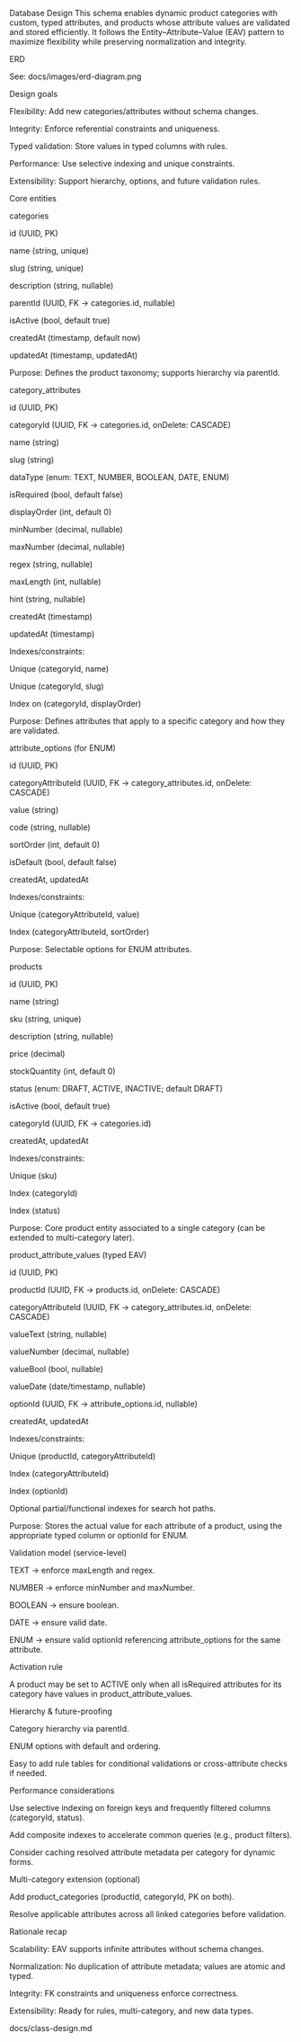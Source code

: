 Database Design
This schema enables dynamic product categories with custom, typed attributes, and products whose attribute values are validated and stored efficiently. It follows the Entity–Attribute–Value (EAV) pattern to maximize flexibility while preserving normalization and integrity.

ERD

See: docs/images/erd-diagram.png

Design goals

Flexibility: Add new categories/attributes without schema changes.

Integrity: Enforce referential constraints and uniqueness.

Typed validation: Store values in typed columns with rules.

Performance: Use selective indexing and unique constraints.

Extensibility: Support hierarchy, options, and future validation rules.

Core entities

categories

id (UUID, PK)

name (string, unique)

slug (string, unique)

description (string, nullable)

parentId (UUID, FK → categories.id, nullable)

isActive (bool, default true)

createdAt (timestamp, default now)

updatedAt (timestamp, updatedAt)

Purpose: Defines the product taxonomy; supports hierarchy via parentId.

category_attributes

id (UUID, PK)

categoryId (UUID, FK → categories.id, onDelete: CASCADE)

name (string)

slug (string)

dataType (enum: TEXT, NUMBER, BOOLEAN, DATE, ENUM)

isRequired (bool, default false)

displayOrder (int, default 0)

minNumber (decimal, nullable)

maxNumber (decimal, nullable)

regex (string, nullable)

maxLength (int, nullable)

hint (string, nullable)

createdAt (timestamp)

updatedAt (timestamp)

Indexes/constraints:

Unique (categoryId, name)

Unique (categoryId, slug)

Index on (categoryId, displayOrder)

Purpose: Defines attributes that apply to a specific category and how they are validated.

attribute_options (for ENUM)

id (UUID, PK)

categoryAttributeId (UUID, FK → category_attributes.id, onDelete: CASCADE)

value (string)

code (string, nullable)

sortOrder (int, default 0)

isDefault (bool, default false)

createdAt, updatedAt

Indexes/constraints:

Unique (categoryAttributeId, value)

Index (categoryAttributeId, sortOrder)

Purpose: Selectable options for ENUM attributes.

products

id (UUID, PK)

name (string)

sku (string, unique)

description (string, nullable)

price (decimal)

stockQuantity (int, default 0)

status (enum: DRAFT, ACTIVE, INACTIVE; default DRAFT)

isActive (bool, default true)

categoryId (UUID, FK → categories.id)

createdAt, updatedAt

Indexes/constraints:

Unique (sku)

Index (categoryId)

Index (status)

Purpose: Core product entity associated to a single category (can be extended to multi-category later).

product_attribute_values (typed EAV)

id (UUID, PK)

productId (UUID, FK → products.id, onDelete: CASCADE)

categoryAttributeId (UUID, FK → category_attributes.id, onDelete: CASCADE)

valueText (string, nullable)

valueNumber (decimal, nullable)

valueBool (bool, nullable)

valueDate (date/timestamp, nullable)

optionId (UUID, FK → attribute_options.id, nullable)

createdAt, updatedAt

Indexes/constraints:

Unique (productId, categoryAttributeId)

Index (categoryAttributeId)

Index (optionId)

Optional partial/functional indexes for search hot paths.

Purpose: Stores the actual value for each attribute of a product, using the appropriate typed column or optionId for ENUM.

Validation model (service-level)

TEXT → enforce maxLength and regex.

NUMBER → enforce minNumber and maxNumber.

BOOLEAN → ensure boolean.

DATE → ensure valid date.

ENUM → ensure valid optionId referencing attribute_options for the same attribute.

Activation rule

A product may be set to ACTIVE only when all isRequired attributes for its category have values in product_attribute_values.

Hierarchy & future-proofing

Category hierarchy via parentId.

ENUM options with default and ordering.

Easy to add rule tables for conditional validations or cross-attribute checks if needed.

Performance considerations

Use selective indexing on foreign keys and frequently filtered columns (categoryId, status).

Add composite indexes to accelerate common queries (e.g., product filters).

Consider caching resolved attribute metadata per category for dynamic forms.

Multi-category extension (optional)

Add product_categories (productId, categoryId, PK on both).

Resolve applicable attributes across all linked categories before validation.

Rationale recap

Scalability: EAV supports infinite attributes without schema changes.

Normalization: No duplication of attribute metadata; values are atomic and typed.

Integrity: FK constraints and uniqueness enforce correctness.

Extensibility: Ready for rules, multi-category, and new data types.

docs/class-design.md

